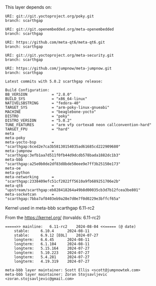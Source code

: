 This layer depends on:

	URI: git://git.yoctoproject.org/poky.git
	branch: scarthgap

	URI: git://git.openembedded.org/meta-openembedded
	branch: scarthgap

	URI: https://github.com/meta-qt6/meta-qt6.git
	branch: scarthgap

	URI: git://git.yoctoproject.org/meta-security.git
	branch: scarthgap

	URI: https://github.com/jumpnow/meta-jumpnow.git
	branch: scarthgap

	Latest commits with 5.0.2 scarthgap release:

	Build Configuration:
	BB_VERSION           = "2.8.0"
	BUILD_SYS            = "x86_64-linux"
	NATIVELSBSTRING      = "fedora-40"
	TARGET_SYS           = "arm-poky-linux-gnueabi"
	MACHINE              = "beaglebone-yocto"
	DISTRO               = "poky"
	DISTRO_VERSION       = "5.0.2"
	TUNE_FEATURES        = "arm vfp cortexa8 neon callconvention-hard"
	TARGET_FPU           = "hard"
	meta
	meta-poky
	meta-yocto-bsp       = "scarthgap:6ced2e7ca3b58130154035ad61685cd222909680"
	meta-jumpnow         = "scarthgap:3efb1aa7d511f0fb44d9dcdb578bada1882dc1b3"
	meta-bbb             = "scarthgap:a25e0b0de2df83d8bde50eee9e7ff3b25150e173"
	meta-oe
	meta-python
	meta-networking      = "scarthgap:2338409efc51cf2022ff5610a9fb689251706e2b"
	meta-qt6             = "upstream/scarthgap:eb828418264a49b8d00035cb3d7b12fcea3be801"
	meta-socketcan       = "scarthgap:7bba7af8403eb9a28e7d0e7f0d0229e3bffcf65a"

Kernel used in meta-bbb scarthgap 6.11-rc2

From the https://kernel.org/ (torvalds: 6.11-rc2)

```
=====>>	mainline:	6.11-rc2	2024-08-04 <<===== (@ date)
	stable:		6.10.4		2024-08-11
	stable:		6.9.12 [EOL]	2024-07-27
	longterm:	6.6.45		2024-08-11
	longterm:	6.1.104		2024-08-11
	longterm:	5.15.164	2024-07-27
	longterm:	5.10.223	2024-07-27
	longterm:	5.4.281		2024-07-27
	longterm:	4.19.319	2024-07-27
```

	meta-bbb layer maintainer: Scott Ellis <scott@jumpnowtek.com>
	meta-bbb layer maintainer: Zoran Stojsavljevic <zoran.stojsavljevic@gmail.com>

